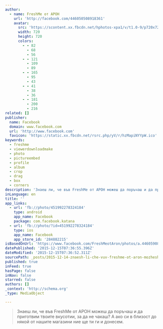 ```yaml
---
author:
  - name: FreshMe от АРОН
    url: 'http://facebook.com/446050508918361'
    avatar:
      src: 'https://scontent.xx.fbcdn.net/hphotos-xpa1/v/t1.0-9/p720x720/12342436_451992278324184_2837900384533541288_n.jpg?oh=6b60f8d2d762e534e897cf288a54357b&oe=5714D629'
      width: 720
      height: 720
      colors:
        - - 82
          - 68
          - 56
        - - 121
          - 109
          - 89
        - - 165
          - 95
          - 43
        - - 41
          - 38
          - 36
        - - 181
          - 200
          - 216
related: []
publisher:
  name: Facebook
  domain: www.facebook.com
  url: 'http://www.facebook.com'
  favicon: 'https://static.xx.fbcdn.net/rsrc.php/yV/r/hzMapiNYYpW.ico'
keywords:
  - freshme
  - viewerdownloadmake
  - photo
  - pictureembed
  - profile
  - album
  - crop
  - drag
  - box
  - corners
description: 'Знаеш ли, че във FreshMe от АРОН можеш да поръчаш и да приготвим твоите вкусотии, за да не чакаш? А ако си в близост до някой от нашите магазини ние ще ти ги и донесем.'
inLanguage: en
title: ''
app_links:
  - url: 'fb://photo/451992278324184'
    type: android
    app_name: Facebook
    package: com.facebook.katana
  - url: 'fb://photo/?id=451992278324184'
    type: ios
    app_name: Facebook
    app_store_id: '284882215'
isBasedOnUrl: 'https://www.facebook.com/FreshMeotAron/photos/a.446059082250837.1073741827.446050508918361/451992278324184/?type=3'
datePublished: '2015-12-15T07:36:55.396Z'
dateModified: '2015-12-15T07:36:52.311Z'
sourcePath: _posts/2015-12-14-znaesh-li-che-vuv-freshme-ot-aron-mozhesh-da-poruchash-i-da-prigo.md
published: true
inFeed: true
hasPage: false
inNav: false
starred: false
authors: []
_context: 'http://schema.org'
_type: MediaObject

---
```

> Знаеш ли&comma; че във FreshMe от АРОН можеш да поръчаш и да приготвим твоите вкусотии&comma; за да не чакаш&quest; А ако си в близост до някой от нашите магазини ние ще ти ги и донесем&period;
